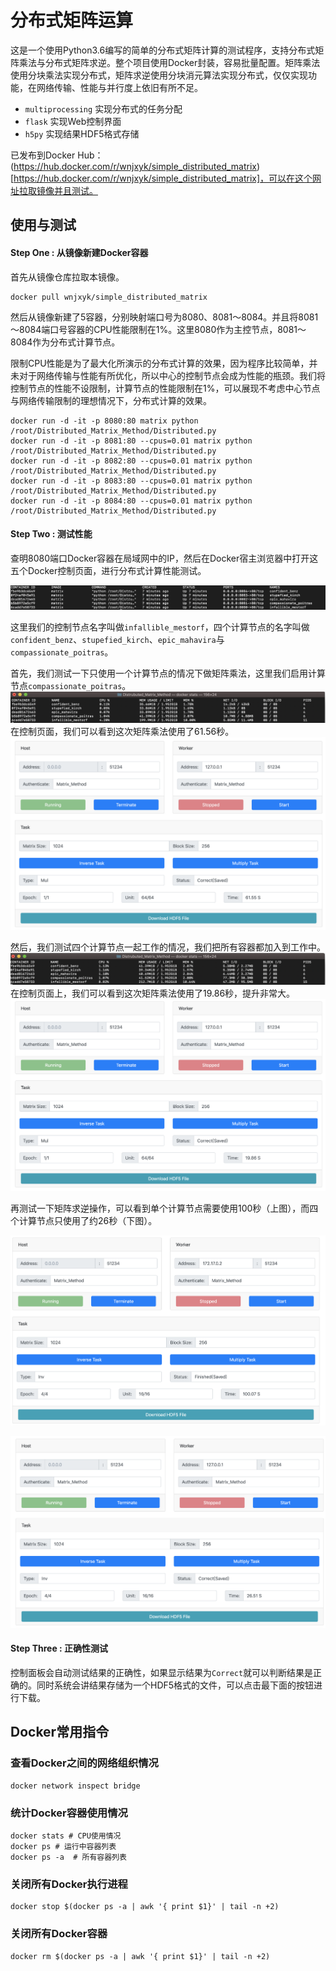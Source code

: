 # 分布式矩阵运算

这是一个使用Python3.6编写的简单的分布式矩阵计算的测试程序，支持分布式矩阵乘法与分布式矩阵求逆。整个项目使用Docker封装，容易批量配置。矩阵乘法使用分块乘法实现分布式，矩阵求逆使用分块消元算法实现分布式，仅仅实现功能，在网络传输、性能与并行度上依旧有所不足。

* `multiprocessing` 实现分布式的任务分配
* `flask` 实现Web控制界面
* `h5py` 实现结果HDF5格式存储

已发布到Docker Hub：(https://hub.docker.com/r/wnjxyk/simple_distributed_matrix)[https://hub.docker.com/r/wnjxyk/simple_distributed_matrix]，可以在这个网址拉取镜像并且测试。



## 使用与测试

#### Step One : 从镜像新建Docker容器

首先从镜像仓库拉取本镜像。

```shell
docker pull wnjxyk/simple_distributed_matrix
```

然后从镜像新建了5容器，分别映射端口号为8080、8081～8084。并且将8081～8084端口号容器的CPU性能限制在1%。这里8080作为主控节点，8081～8084作为分布式计算节点。

限制CPU性能是为了最大化所演示的分布式计算的效果，因为程序比较简单，并未对于网络传输与性能有所优化，所以中心的控制节点会成为性能的瓶颈。我们将控制节点的性能不设限制，计算节点的性能限制在1%，可以展现不考虑中心节点与网络传输限制的理想情况下，分布式计算的效果。

```shell
docker run -d -it -p 8080:80 matrix python /root/Distributed_Matrix_Method/Distributed.py
docker run -d -it -p 8081:80 --cpus=0.01 matrix python /root/Distributed_Matrix_Method/Distributed.py
docker run -d -it -p 8082:80 --cpus=0.01 matrix python /root/Distributed_Matrix_Method/Distributed.py
docker run -d -it -p 8083:80 --cpus=0.01 matrix python /root/Distributed_Matrix_Method/Distributed.py
docker run -d -it -p 8084:80 --cpus=0.01 matrix python /root/Distributed_Matrix_Method/Distributed.py
```


#### Step Two : 测试性能

查明8080端口Docker容器在局域网中的IP，然后在Docker宿主浏览器中打开这五个Docker控制页面，进行分布式计算性能测试。

![Containers](https://raw.githubusercontent.com/WNJXYK/Distributed-Matrix-Calculation/master/Doc/Containers.png)

这里我们的控制节点名字叫做`infallible_mestorf`，四个计算节点的名字叫做`confident_benz`、`stupefied_kirch`、`epic_mahavira`与`compassionate_poitras`。



首先，我们测试一下只使用一个计算节点的情况下做矩阵乘法，这里我们启用计算节点`compassionate_poitras`。
![One Worker](https://raw.githubusercontent.com/WNJXYK/Distributed-Matrix-Calculation/master/Doc/OneWorker.png)
在控制页面，我们可以看到这次矩阵乘法使用了61.56秒。
![One Worker Result](https://raw.githubusercontent.com/WNJXYK/Distributed-Matrix-Calculation/master/Doc/OneResult.png)

然后，我们测试四个计算节点一起工作的情况，我们把所有容器都加入到工作中。
![Four Worker](https://raw.githubusercontent.com/WNJXYK/Distributed-Matrix-Calculation/master/Doc/FourWorker.png)
在控制页面上，我们可以看到这次矩阵乘法使用了19.86秒，提升非常大。
![Four Worker Result](https://raw.githubusercontent.com/WNJXYK/Distributed-Matrix-Calculation/master/Doc/FourResult.png)



再测试一下矩阵求逆操作，可以看到单个计算节点需要使用100秒（上图），而四个计算节点只使用了约26秒（下图）。

![Inv One Worker](https://raw.githubusercontent.com/WNJXYK/Distributed-Matrix-Calculation/master/Doc/InvOne.png)

![Inv Four Worker](https://raw.githubusercontent.com/WNJXYK/Distributed-Matrix-Calculation/master/Doc/InvFour.png)

#### Step Three : 正确性测试

控制面板会自动测试结果的正确性，如果显示结果为`Correct`就可以判断结果是正确的。同时系统会讲结果存储为一个HDF5格式的文件，可以点击最下面的按钮进行下载。




## Docker常用指令

### 查看Docker之间的网络组织情况

```shell
docker network inspect bridge
```
### 统计Docker容器使用情况

```shell
docker stats # CPU使用情况
docker ps # 运行中容器列表
docker ps -a  # 所有容器列表
```

### 关闭所有Docker执行进程

```shell
docker stop $(docker ps -a | awk '{ print $1}' | tail -n +2)
```
### 关闭所有Docker容器

```shell
docker rm $(docker ps -a | awk '{ print $1}' | tail -n +2)
```